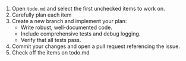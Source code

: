 1. Open `todo.md` and select the first unchecked items to work on.
2. Carefully plan each item
3. Create a new branch and implement your plan:
    - Write robust, well-documented code.
    - Include comprehensive tests and debug logging.
    - Verify that all tests pass.
4. Commit your changes and open a pull request referencing the issue.
5. Check off the items on todo.md